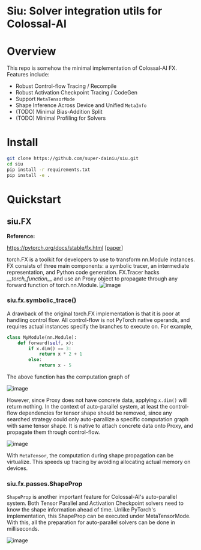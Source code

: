 # Siu: Solver integration utils for Colossal-AI

# Overview
This repo is somehow the minimal implementation of Colossal-AI FX. Features include:
- Robust Control-flow Tracing / Recompile
- Robust Activation Checkpoint Tracing / CodeGen
- Support ``MetaTensorMode``
- Shape Inference Across Device and Unified ``MetaInfo``
- (TODO) Minimal Bias-Addition Split
- (TODO) Minimal Profiling for Solvers

# Install
```bash
git clone https://github.com/super-dainiu/siu.git
cd siu
pip install -r requirements.txt
pip install -e .
```

# Quickstart
## siu.FX
**Reference:**

  https://pytorch.org/docs/stable/fx.html [[paper](https://arxiv.org/pdf/2112.08429)]
  

torch.FX is a toolkit for developers to use to transform nn.Module instances. FX consists of three main components: a symbolic tracer, an intermediate representation, and Python code generation. FX.Tracer hacks _\_\_torch_function\_\__ and use an Proxy object to propagate through any forward function of torch.nn.Module.
![image](https://user-images.githubusercontent.com/78588128/212531495-bbb934dd-dbbb-4578-8869-6171973f7dd8.png)

### siu.fx.symbolic_trace()
A drawback of the original torch.FX implementation is that it is poor at handling control flow. All control-flow is not PyTorch native operands, and requires actual instances specify the branches to execute on. For example,

```python
class MyModule(nn.Module):
    def forward(self, x):
        if x.dim() == 3:
            return x * 2 + 1
        else:
            return x - 5
```

The above function has the computation graph of

![image](https://user-images.githubusercontent.com/78588128/212532631-dba30734-577b-4418-8dc9-004d7983abc5.png)

However, since Proxy does not have concrete data, applying ``x.dim()`` will return nothing. In the context of auto-parallel system, at least the control-flow dependencies for tensor shape should be removed, since any searched strategy could only auto-parallize a specific computation graph with same tensor shape. It is native to attach concrete data onto Proxy, and propagate them through control-flow.

![image](https://user-images.githubusercontent.com/78588128/212533403-1b620986-1c3a-420a-87c6-d08c9702135d.png)


With ``MetaTensor``, the computation during shape propagation can be virtualize. This speeds up tracing by avoiding allocating actual memory on devices.

### siu.fx.passes.ShapeProp
``ShapeProp`` is another important feature for Colossal-AI's auto-parallel system. Both Tensor Parallel and Activation Checkpoint solvers need to know the shape information ahead of time. Unlike PyTorch's implementation, this ShapeProp can be executed under MetaTensorMode. With this, all the preparation for auto-parallel solvers can be done in milliseconds.

![image](https://user-images.githubusercontent.com/78588128/211300536-bf78bda4-1ec3-4b96-8f00-e067e5c6f343.png)
